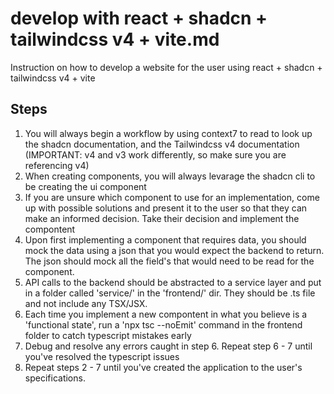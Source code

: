 # develop with react + shadcn + tailwindcss v4 + vite.md

Instruction on how to develop a website for the user using react + shadcn + tailwindcss v4 + vite 

## Steps

1. You will always begin a workflow by using context7 to read to look up the shadcn documentation, and the Tailwindcss v4 documentation (IMPORTANT: v4 and v3 work differently, so make sure you are referencing v4)
2. When creating components, you will always levarage the shadcn cli to be creating the ui component
3. If you are unsure which component to use for an implementation, come up with possible solutions and present it to the user so that they can make an informed decision. Take their decision and implement the compontent
4. Upon first implementing a component that requires data, you should mock the data using a json that you would expect the backend to return. The json should mock all the field's that would need to be read for the component.
5. API calls to the backend should be abstracted to a service layer and put in a folder called 'service/' in the 'frontend/' dir. They should be .ts file and not include any TSX/JSX.
6. Each time you implement a new compontent in what you believe is a 'functional state', run a 'npx tsc --noEmit' command in the frontend folder to catch typescript mistakes early
7. Debug and resolve any errors caught in step 6. Repeat step 6 - 7 until you've resolved the typescript issues
8. Repeat steps 2 - 7 until you've created the application to the user's specifications.